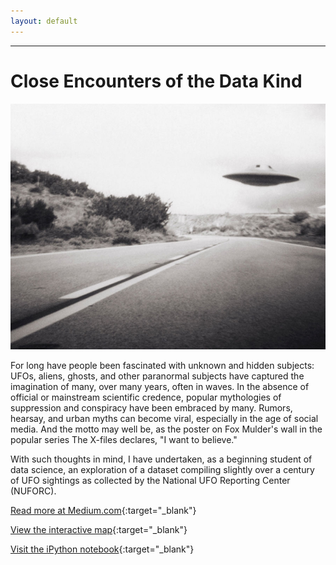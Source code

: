 ```yaml
---
layout: default
---
```


***
# Close Encounters of the Data Kind

![UFO](assets/img/IMG_4791.jpeg)

For long have people been fascinated with unknown and hidden subjects: UFOs, aliens, ghosts, and other paranormal subjects have captured the imagination of many, over many years, often in waves. In the absence of official or mainstream scientific credence, popular mythologies of suppression and conspiracy have been embraced by many. Rumors, hearsay, and urban myths can become viral, especially in the age of social media. And the motto may well be, as the poster on Fox Mulder's wall in the popular series The X-files declares, "I want to believe."

With such thoughts in mind, I have undertaken, as a beginning student of data science, an exploration of a dataset compiling slightly over a century of UFO sightings as collected by the National UFO Reporting Center (NUFORC).

[Read more at Medium.com](https://medium.com/@karenfisher_88874/close-encounters-of-the-data-kind-3a85c72f8400){:target="_blank"}

[View the interactive map](../ufosightings/sightings.html){:target="_blank"}

[Visit the iPython notebook](https://github.com/karencfisher/ufosightings/blob/master/NUFORC_ufo_dataset1.ipynb){:target="_blank"}

